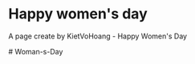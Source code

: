# Happy women's day

A page create by KietVoHoang - Happy Women's Day

#   W o m a n - s - D a y  
 